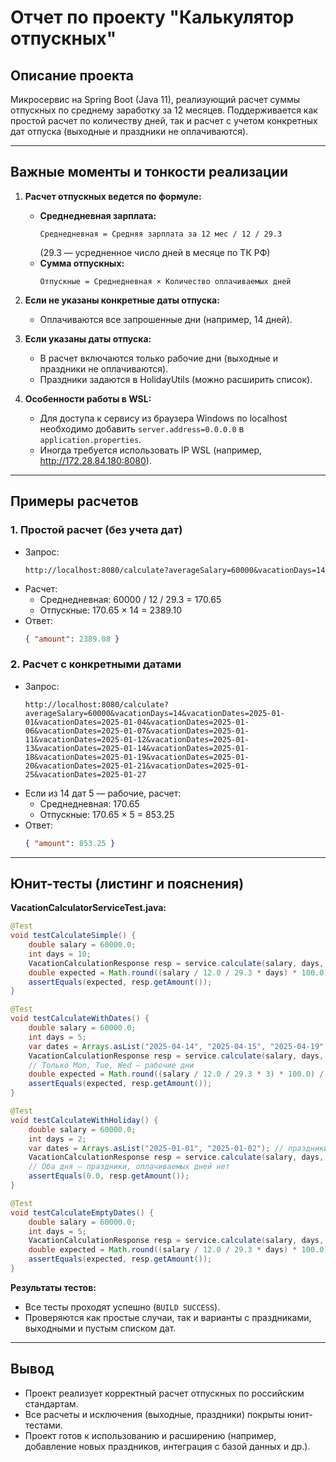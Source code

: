 # Отчет по проекту "Калькулятор отпускных"

## Описание проекта

Микросервис на Spring Boot (Java 11), реализующий расчет суммы отпускных по среднему заработку за 12 месяцев. Поддерживается как простой расчет по количеству дней, так и расчет с учетом конкретных дат отпуска (выходные и праздники не оплачиваются).

---

## Важные моменты и тонкости реализации

1. **Расчет отпускных ведется по формуле:**
   - **Среднедневная зарплата:**
     ```
     Среднедневная = Средняя зарплата за 12 мес / 12 / 29.3
     ```
     (29.3 — усредненное число дней в месяце по ТК РФ)
   - **Сумма отпускных:**
     ```
     Отпускные = Среднедневная × Количество оплачиваемых дней
     ```

2. **Если не указаны конкретные даты отпуска:**
   - Оплачиваются все запрошенные дни (например, 14 дней).

3. **Если указаны даты отпуска:**
   - В расчет включаются только рабочие дни (выходные и праздники не оплачиваются).
   - Праздники задаются в HolidayUtils (можно расширить список).

4. **Особенности работы в WSL:**
   - Для доступа к сервису из браузера Windows по localhost необходимо добавить `server.address=0.0.0.0` в `application.properties`.
   - Иногда требуется использовать IP WSL (например, http://172.28.84.180:8080).

---

## Примеры расчетов

### 1. Простой расчет (без учета дат)
- Запрос:
  ```
  http://localhost:8080/calculate?averageSalary=60000&vacationDays=14
  ```
- Расчет:
  - Среднедневная: 60000 / 12 / 29.3 = 170.65
  - Отпускные: 170.65 × 14 = 2389.10
- Ответ:
  ```json
  { "amount": 2389.08 }
  ```

### 2. Расчет с конкретными датами
- Запрос:
  ```
  http://localhost:8080/calculate?averageSalary=60000&vacationDays=14&vacationDates=2025-01-01&vacationDates=2025-01-04&vacationDates=2025-01-06&vacationDates=2025-01-07&vacationDates=2025-01-11&vacationDates=2025-01-12&vacationDates=2025-01-13&vacationDates=2025-01-14&vacationDates=2025-01-18&vacationDates=2025-01-19&vacationDates=2025-01-20&vacationDates=2025-01-21&vacationDates=2025-01-25&vacationDates=2025-01-27
  ```
- Если из 14 дат 5 — рабочие, расчет:
  - Среднедневная: 170.65
  - Отпускные: 170.65 × 5 = 853.25
- Ответ:
  ```json
  { "amount": 853.25 }
  ```

---

## Юнит-тесты (листинг и пояснения)

**VacationCalculatorServiceTest.java:**
```java
@Test
void testCalculateSimple() {
    double salary = 60000.0;
    int days = 10;
    VacationCalculationResponse resp = service.calculate(salary, days, null);
    double expected = Math.round((salary / 12.0 / 29.3 * days) * 100.0) / 100.0;
    assertEquals(expected, resp.getAmount());
}

@Test
void testCalculateWithDates() {
    double salary = 60000.0;
    int days = 5;
    var dates = Arrays.asList("2025-04-14", "2025-04-15", "2025-04-19", "2025-04-20", "2025-04-16");
    VacationCalculationResponse resp = service.calculate(salary, days, dates);
    // Только Mon, Tue, Wed — рабочие дни
    double expected = Math.round((salary / 12.0 / 29.3 * 3) * 100.0) / 100.0;
    assertEquals(expected, resp.getAmount());
}

@Test
void testCalculateWithHoliday() {
    double salary = 60000.0;
    int days = 2;
    var dates = Arrays.asList("2025-01-01", "2025-01-02"); // праздники
    VacationCalculationResponse resp = service.calculate(salary, days, dates);
    // Оба дня — праздники, оплачиваемых дней нет
    assertEquals(0.0, resp.getAmount());
}

@Test
void testCalculateEmptyDates() {
    double salary = 60000.0;
    int days = 5;
    VacationCalculationResponse resp = service.calculate(salary, days, Collections.emptyList());
    double expected = Math.round((salary / 12.0 / 29.3 * days) * 100.0) / 100.0;
    assertEquals(expected, resp.getAmount());
}
```

**Результаты тестов:**
- Все тесты проходят успешно (`BUILD SUCCESS`).
- Проверяются как простые случаи, так и варианты с праздниками, выходными и пустым списком дат.

---

## Вывод

- Проект реализует корректный расчет отпускных по российским стандартам.
- Все расчеты и исключения (выходные, праздники) покрыты юнит-тестами.
- Проект готов к использованию и расширению (например, добавление новых праздников, интеграция с базой данных и др.).
